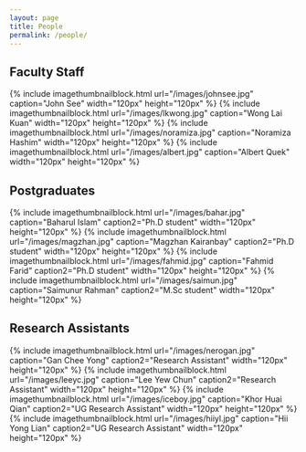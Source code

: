 ```yaml
---
layout: page
title: People
permalink: /people/
---
```


## Faculty Staff

{% include imagethumbnailblock.html url="/images/johnsee.jpg" caption="John See" width="120px" height="120px"  %}
{% include imagethumbnailblock.html url="/images/lkwong.jpg" caption="Wong Lai Kuan" width="120px" height="120px"  %}
{% include imagethumbnailblock.html url="/images/noramiza.jpg" caption="Noramiza Hashim" width="120px" height="120px"  %}
{% include imagethumbnailblock.html url="/images/albert.jpg" caption="Albert Quek" width="120px" height="120px"  %}

## Postgraduates
{% include imagethumbnailblock.html url="/images/bahar.jpg" caption="Baharul Islam" caption2="Ph.D student" width="120px" height="120px"  %}
{% include imagethumbnailblock.html url="/images/magzhan.jpg" caption="Magzhan Kairanbay" caption2="Ph.D student" width="120px" height="120px"  %}
{% include imagethumbnailblock.html url="/images/fahmid.jpg" caption="Fahmid Farid" caption2="Ph.D student" width="120px" height="120px"  %}
{% include imagethumbnailblock.html url="/images/saimun.jpg" caption="Saimunur Rahman" caption2="M.Sc student" width="120px" height="120px"  %}

## Research Assistants 
{% include imagethumbnailblock.html url="/images/nerogan.jpg" caption="Gan Chee Yong" caption2="Research Assistant" width="120px" height="120px"  %}
{% include imagethumbnailblock.html url="/images/leeyc.jpg" caption="Lee Yew Chun" caption2="Research Assistant" width="120px" height="120px"  %}
{% include imagethumbnailblock.html url="/images/iceboy.jpg" caption="Khor Huai Qian" caption2="UG Research Assistant" width="120px" height="120px"  %}
{% include imagethumbnailblock.html url="/images/hiiyl.jpg" caption="Hii Yong Lian" caption2="UG Research Assistant" width="120px" height="120px"  %}

